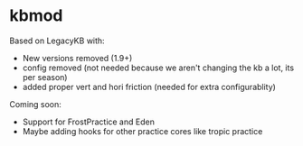 # kbmod
Based on LegacyKB with:
- New versions removed (1.9+)
- config removed (not needed because we aren't changing the kb a lot, its per season)
- added proper vert and hori friction (needed for extra configurablity)

Coming soon:
- Support for FrostPractice and Eden
- Maybe adding hooks for other practice cores like tropic practice
